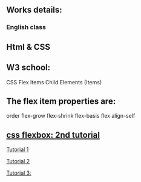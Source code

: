 ## Works details:

### English class

## Html & CSS 
## W3 school:
CSS Flex Items
Child Elements (Items)

## The flex item properties are:

order
flex-grow
flex-shrink
flex-basis
flex
align-self

## [css flexbox: 2nd tutorial](https://www.w3schools.com/css/css3_flexbox.asp)

[Tutorial 1](https://www.youtube.com/watch?v=fYq5PXgSsbE)

[Tutorial 2](https://www.youtube.com/watch?v=fYq5PXgSsbE)

[Tutorial 3:](https://youtu.be/u044iM9xsWU?t=705)
